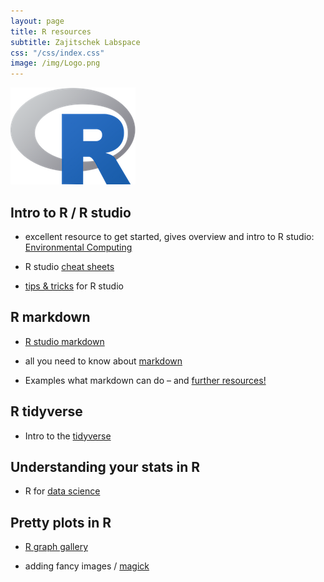 ```yaml
---
layout: page
title: R resources
subtitle: Zajitschek Labspace
css: "/css/index.css"
image: /img/Logo.png
---
```

![Rlogo](/img/Rlogo.png)

## Intro to R / R studio

- excellent resource to get started, gives overview and intro to R studio:
[Environmental Computing](http://environmentalcomputing.net/)
    
- R studio [cheat sheets](https://www.rstudio.com/resources/cheatsheets/)    

- [tips & tricks](https://appsilon.com/r-studio-shortcuts-and-tips/?nabe=4825491004194816:1) for R studio  

## R markdown

- [R studio markdown](https://rmarkdown.rstudio.com/)

- all you need to know about [markdown](https://bookdown.org/yihui/rmarkdown/)

- Examples what markdown can do – and [further resources!](https://rmarkdown.rstudio.com/gallery.html)

## R tidyverse

- Intro to the [tidyverse](https://datacarpentry.org/R-ecology-lesson/03-dplyr.html) 
   

## Understanding your stats in R

- R for [data science](https://r4ds.had.co.nz/)   


## Pretty plots in R

- [R graph gallery](http://r-graph-gallery.com/)

- adding fancy images / [magick](https://cran.r-project.org/web/packages/magick/vignettes/intro.html)

